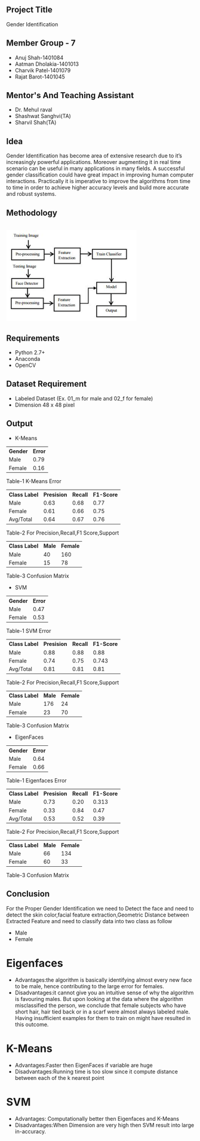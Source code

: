 ## Project Title
Gender Identification

## Member Group - 7
- Anuj Shah-1401084
- Aatman Dholakia-1401013
- Charvik Patel-1401079
- Rajat Barot-1401045

## Mentor's And Teaching Assistant
- Dr. Mehul raval
- Shashwat Sanghvi(TA) 
- Sharvil Shah(TA)


## Idea

Gender Identification has become area of extensive research
due to it’s increasingly powerful applications. Moreover augmenting
it in real time scenario can be useful in many applications
in many fields. A successful gender classification could
have great impact in improving human computer interactions.
Practically it is imperative to improve the algorithms from time
to time in order to achieve higher accuracy levels and build
more accurate and robust systems. 

## Methodology
<br>
 <img src="https://github.com/Charvik2020/ML_gender-identification/blob/master/Report/Methodology.JPG" width="350"/>
<br>

## Requirements
- Python 2.7+
- Anaconda
- OpenCV
## Dataset Requirement
- Labeled Dataset (Ex. 01_m for male and 02_f for female)
- Dimension 48 x 48 pixel

## Output

- K-Means

<table class="tg">
  <tr>
    <th class="tg-yw4l">Gender</th>
    <th class="tg-yw4l">Error</th>
  </tr>
  <tr>
    <td class="tg-yw4l">Male</td>
    <td class="tg-yw4l">0.79</td>
  </tr>
  <tr>
    <td class="tg-yw4l">Female</td>
    <td class="tg-yw4l">0.16</td>
  </tr>
</table>
Table-1 K-Means Error
<table class="tg">
  <tr>
    <th class="tg-yw4l">Class Label</th>
    <th class="tg-yw4l">Presision</th>
    <th class="tg-yw4l">Recall</th>
    <th class="tg-yw4l">F1-Score</th>
  </tr>
  <tr>
    <td class="tg-yw4l">Male</td>
    <td class="tg-yw4l">0.63</td>
    <td class="tg-yw4l">0.68</td>
    <td class="tg-yw4l">0.77</td>
  </tr>
  <tr>
    <td class="tg-yw4l">Female</td>
    <td class="tg-yw4l">0.61</td>
    <td class="tg-yw4l">0.66</td>
    <td class="tg-yw4l">0.75</td>
  </tr>
  <tr>
    <td class="tg-yw4l">Avg/Total</td>
    <td class="tg-yw4l">0.64</td>
    <td class="tg-yw4l">0.67</td>
    <td class="tg-yw4l">0.76</td>
  </tr>
</table>
Table-2 For Precision,Recall,F1 Score,Support


<table class="tg">
  <tr>
    <th class="tg-yw4l">Class Label</th>
    <th class="tg-yw4l">Male</th>
    <th class="tg-yw4l">Female</th>
  </tr>
  <tr>
    <td class="tg-yw4l">Male</td>
    <td class="tg-yw4l">40</td>
    <td class="tg-yw4l">160</td>
  </tr>
  <tr>
    <td class="tg-yw4l">Female</td>
    <td class="tg-yw4l">15</td>
    <td class="tg-yw4l">78</td>
  </tr>
</table>
Table-3 Confusion Matrix


- SVM
<table class="tg">
  <tr>
    <th class="tg-yw4l">Gender</th>
    <th class="tg-yw4l">Error</th>
  </tr>
  <tr>
    <td class="tg-yw4l">Male</td>
    <td class="tg-yw4l">0.47</td>
  </tr>
  <tr>
    <td class="tg-yw4l">Female</td>
    <td class="tg-yw4l">0.53</td>
  </tr>
</table>
Table-1 SVM Error
<table class="tg">
  <tr>
    <th class="tg-yw4l">Class Label</th>
    <th class="tg-yw4l">Presision</th>
    <th class="tg-yw4l">Recall</th>
    <th class="tg-yw4l">F1-Score</th>
  </tr>
  <tr>
    <td class="tg-yw4l">Male</td>
    <td class="tg-yw4l">0.88</td>
    <td class="tg-yw4l">0.88</td>
    <td class="tg-yw4l">0.88</td>
  </tr>
  <tr>
    <td class="tg-yw4l">Female</td>
    <td class="tg-yw4l">0.74</td>
    <td class="tg-yw4l">0.75</td>
    <td class="tg-yw4l">0.743</td>
  </tr>
  <tr>
    <td class="tg-yw4l">Avg/Total</td>
    <td class="tg-yw4l">0.81</td>
    <td class="tg-yw4l">0.81</td>
    <td class="tg-yw4l">0.81</td>
  </tr>
</table>

Table-2 For Precision,Recall,F1 Score,Support

<table class="tg">
  <tr>
    <th class="tg-yw4l">Class Label</th>
    <th class="tg-yw4l">Male</th>
    <th class="tg-yw4l">Female</th>
  </tr>
  <tr>
    <td class="tg-yw4l">Male</td>
    <td class="tg-yw4l">176</td>
    <td class="tg-yw4l">24</td>
  </tr>
  <tr>
    <td class="tg-yw4l">Female</td>
    <td class="tg-yw4l">23</td>
    <td class="tg-yw4l">70</td>
  </tr>
</table>
Table-3 Confusion Matrix

- EigenFaces

<table class="tg">
  <tr>
    <th class="tg-yw4l">Gender</th>
    <th class="tg-yw4l">Error</th>
  </tr>
  <tr>
    <td class="tg-yw4l">Male</td>
    <td class="tg-yw4l">0.64</td>
  </tr>
  <tr>
    <td class="tg-yw4l">Female</td>
    <td class="tg-yw4l">0.66</td>
  </tr>
</table>
Table-1 Eigenfaces Error

<table class="tg">
  <tr>
    <th class="tg-yw4l">Class Label</th>
    <th class="tg-yw4l">Presision</th>
    <th class="tg-yw4l">Recall</th>
    <th class="tg-yw4l">F1-Score</th>
  </tr>
  <tr>
    <td class="tg-yw4l">Male</td>
    <td class="tg-yw4l">0.73</td>
    <td class="tg-yw4l">0.20</td>
    <td class="tg-yw4l">0.313</td>
  </tr>
  <tr>
    <td class="tg-yw4l">Female</td>
    <td class="tg-yw4l">0.33</td>
    <td class="tg-yw4l">0.84</td>
    <td class="tg-yw4l">0.47</td>
  </tr>
  <tr>
    <td class="tg-yw4l">Avg/Total</td>
    <td class="tg-yw4l">0.53</td>
    <td class="tg-yw4l">0.52</td>
    <td class="tg-yw4l">0.39</td>
  </tr>
</table>
Table-2 For Precision,Recall,F1 Score,Support


<table class="tg">
  <tr>
    <th class="tg-yw4l">Class Label</th>
    <th class="tg-yw4l">Male</th>
    <th class="tg-yw4l">Female</th>
  </tr>
  <tr>
    <td class="tg-yw4l">Male</td>
    <td class="tg-yw4l">66</td>
    <td class="tg-yw4l">134</td>
  </tr>
  <tr>
    <td class="tg-yw4l">Female</td>
    <td class="tg-yw4l">60</td>
    <td class="tg-yw4l">33</td>
  </tr>
</table>
Table-3 Confusion Matrix

## Conclusion
For the Proper Gender Identification we need to Detect
the face and need to detect the skin color,facial feature
extraction,Geometric Distance between Extracted Feature and
need to classify data into two class as follow
- Male
- Female
# Eigenfaces
- Advantages:the algorithm is basically identifying almost every new face to be male, hence contributing to the large error for females.
- Disadvantages:it cannot give you an intuitive sense of why the algorithm is favouring males. But upon looking at the data where the algorithm misclassified the person, we conclude that female subjects who have short hair, hair tied back or in a scarf were almost always labeled male. Having insufficient examples for them to train on might have resulted in this outcome.
# K-Means
- Advantages:Faster then EigenFaces if variable are huge
- Disadvantages:Running time is too slow since it compute distance between each of the k nearest point
# SVM
- Advantages: Computationally better then Eigenfaces and K-Means
- Disadvantages:When Dimension are very high then SVM result into large in-accuracy.




